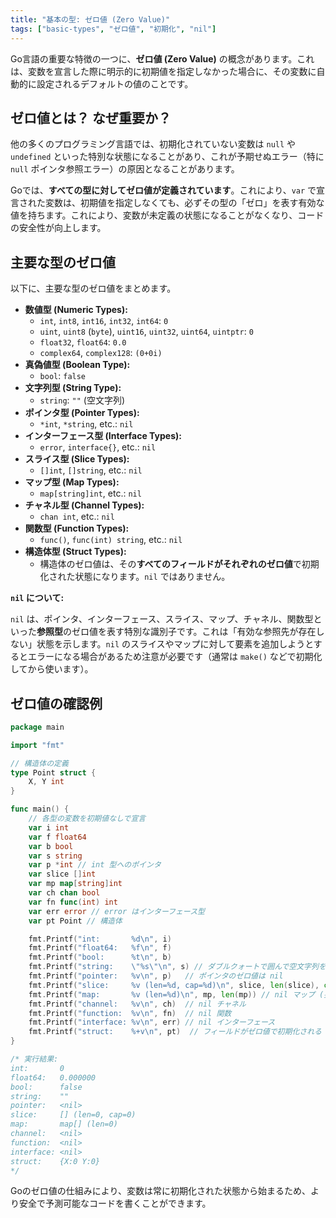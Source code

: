 ```yaml
---
title: "基本の型: ゼロ値 (Zero Value)"
tags: ["basic-types", "ゼロ値", "初期化", "nil"]
---
```


Go言語の重要な特徴の一つに、**ゼロ値 (Zero Value)** の概念があります。これは、変数を宣言した際に明示的に初期値を指定しなかった場合に、その変数に自動的に設定されるデフォルトの値のことです。

## ゼロ値とは？ なぜ重要か？

他の多くのプログラミング言語では、初期化されていない変数は `null` や `undefined` といった特別な状態になることがあり、これが予期せぬエラー（特に `null` ポインタ参照エラー）の原因となることがあります。

Goでは、**すべての型に対してゼロ値が定義されています**。これにより、`var` で宣言された変数は、初期値を指定しなくても、必ずその型の「ゼロ」を表す有効な値を持ちます。これにより、変数が未定義の状態になることがなくなり、コードの安全性が向上します。

## 主要な型のゼロ値

以下に、主要な型のゼロ値をまとめます。

*   **数値型 (Numeric Types):**
    *   `int`, `int8`, `int16`, `int32`, `int64`: `0`
    *   `uint`, `uint8` (`byte`), `uint16`, `uint32`, `uint64`, `uintptr`: `0`
    *   `float32`, `float64`: `0.0`
    *   `complex64`, `complex128`: `(0+0i)`
*   **真偽値型 (Boolean Type):**
    *   `bool`: `false`
*   **文字列型 (String Type):**
    *   `string`: `""` (空文字列)
*   **ポインタ型 (Pointer Types):**
    *   `*int`, `*string`, etc.: `nil`
*   **インターフェース型 (Interface Types):**
    *   `error`, `interface{}`, etc.: `nil`
*   **スライス型 (Slice Types):**
    *   `[]int`, `[]string`, etc.: `nil`
*   **マップ型 (Map Types):**
    *   `map[string]int`, etc.: `nil`
*   **チャネル型 (Channel Types):**
    *   `chan int`, etc.: `nil`
*   **関数型 (Function Types):**
    *   `func()`, `func(int) string`, etc.: `nil`
*   **構造体型 (Struct Types):**
    *   構造体のゼロ値は、その**すべてのフィールドがそれぞれのゼロ値**で初期化された状態になります。`nil` ではありません。

**`nil` について:**

`nil` は、ポインタ、インターフェース、スライス、マップ、チャネル、関数型といった**参照型**のゼロ値を表す特別な識別子です。これは「有効な参照先が存在しない」状態を示します。`nil` のスライスやマップに対して要素を追加しようとするとエラーになる場合があるため注意が必要です（通常は `make()` などで初期化してから使います）。

## ゼロ値の確認例

```go title="各型のゼロ値を確認する"
package main

import "fmt"

// 構造体の定義
type Point struct {
	X, Y int
}

func main() {
	// 各型の変数を初期値なしで宣言
	var i int
	var f float64
	var b bool
	var s string
	var p *int // int 型へのポインタ
	var slice []int
	var mp map[string]int
	var ch chan bool
	var fn func(int) int
	var err error // error はインターフェース型
	var pt Point // 構造体

	fmt.Printf("int:       %d\n", i)
	fmt.Printf("float64:   %f\n", f)
	fmt.Printf("bool:      %t\n", b)
	fmt.Printf("string:    \"%s\"\n", s) // ダブルクォートで囲んで空文字列を分かりやすく表示
	fmt.Printf("pointer:   %v\n", p)   // ポインタのゼロ値は nil
	fmt.Printf("slice:     %v (len=%d, cap=%d)\n", slice, len(slice), cap(slice)) // nil スライス (長さも容量も0)
	fmt.Printf("map:       %v (len=%d)\n", mp, len(mp)) // nil マップ (要素数は0)
	fmt.Printf("channel:   %v\n", ch)  // nil チャネル
	fmt.Printf("function:  %v\n", fn)  // nil 関数
	fmt.Printf("interface: %v\n", err) // nil インターフェース
	fmt.Printf("struct:    %+v\n", pt)  // フィールドがゼロ値で初期化される ({X:0 Y:0})
}

/* 実行結果:
int:       0
float64:   0.000000
bool:      false
string:    ""
pointer:   <nil>
slice:     [] (len=0, cap=0)
map:       map[] (len=0)
channel:   <nil>
function:  <nil>
interface: <nil>
struct:    {X:0 Y:0}
*/
```

Goのゼロ値の仕組みにより、変数は常に初期化された状態から始まるため、より安全で予測可能なコードを書くことができます。